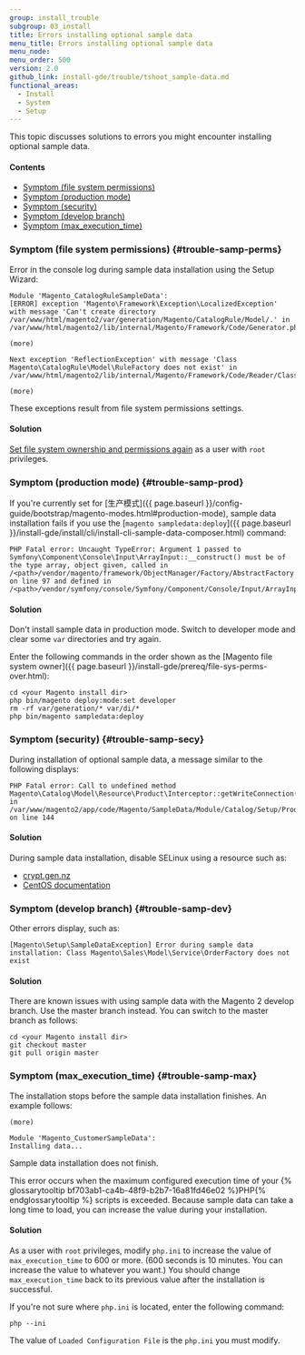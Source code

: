 ```yaml
---
group: install_trouble
subgroup: 03_install
title: Errors installing optional sample data
menu_title: Errors installing optional sample data
menu_node:
menu_order: 500
version: 2.0
github_link: install-gde/trouble/tshoot_sample-data.md
functional_areas:
  - Install
  - System
  - Setup
---
```


This topic discusses solutions to errors you might encounter installing optional sample data.

#### Contents
*	[Symptom (file system permissions)](#trouble-samp-perms)
*	[Symptom (production mode)](#trouble-samp-prod)
*	[Symptom (security)](#trouble-samp-secy)
*	[Symptom (develop branch)](#trouble-samp-dev)
*	[Symptom (max_execution_time)](#trouble-samp-max)

### Symptom (file system permissions) {#trouble-samp-perms}
Error in the console log during sample data installation using the Setup Wizard:

	Module 'Magento_CatalogRuleSampleData':
	[ERROR] exception 'Magento\Framework\Exception\LocalizedException' with message 'Can't create directory /var/www/html/magento2/var/generation/Magento/CatalogRule/Model/.' in /var/www/html/magento2/lib/internal/Magento/Framework/Code/Generator.php:103

	(more)

	Next exception 'ReflectionException' with message 'Class Magento\CatalogRule\Model\RuleFactory does not exist' in /var/www/html/magento2/lib/internal/Magento/Framework/Code/Reader/ClassReader.php:29

	(more)

These exceptions result from file system permissions settings.

#### Solution
<a href="{{ page.baseurl }}/install-gde/install/web/install-web-sample-data.html#samp-data-perms">Set file system ownership and permissions again</a> as a user with `root` privileges.

### Symptom (production mode) {#trouble-samp-prod}
If you're currently set for [生产模式]({{ page.baseurl }}/config-guide/bootstrap/magento-modes.html#production-mode), sample data installation fails if you use the [`magento sampledata:deploy`]({{ page.baseurl }}/install-gde/install/cli/install-cli-sample-data-composer.html) command:

	PHP Fatal error: Uncaught TypeError: Argument 1 passed to Symfony\Component\Console\Input\ArrayInput::__construct() must be of the type array, object given, called in /<path>/vendor/magento/framework/ObjectManager/Factory/AbstractFactory.php on line 97 and defined in /<path>/vendor/symfony/console/Symfony/Component/Console/Input/ArrayInput.php:37

#### Solution
Don't install sample data in production mode. Switch to developer mode and clear some `var` directories and try again.

Enter the following commands in the order shown as the [Magento file system owner]({{ page.baseurl }}/install-gde/prereq/file-sys-perms-over.html):

	cd <your Magento install dir>
	php bin/magento deploy:mode:set developer
	rm -rf var/generation/* var/di/*
	php bin/magento sampledata:deploy

### Symptom (security) {#trouble-samp-secy}

During installation of optional sample data, a  message similar to the following displays:

	PHP Fatal error: Call to undefined method Magento\Catalog\Model\Resource\Product\Interceptor::getWriteConnection() in /var/www/magento2/app/code/Magento/SampleData/Module/Catalog/Setup/Product/Gallery.php on line 144

#### Solution

During sample data installation, disable SELinux using a resource such as:

*	<a href="http://www.crypt.gen.nz/selinux/disable_selinux.html#DIS2" target="_blank">crypt.gen.nz</a>
*	<a href="https://www.centos.org/docs/5/html/5.1/Deployment_Guide/sec-sel-enable-disable.html" target="_blank">CentOS documentation</a>

### Symptom (develop branch) {#trouble-samp-dev}
Other errors display, such as:

	[Magento\Setup\SampleDataException] Error during sample data installation: Class Magento\Sales\Model\Service\OrderFactory does not exist

#### Solution

There are known issues with using sample data with the Magento 2 develop branch. Use the master branch instead. You can switch to the master branch as follows:

	cd <your Magento install dir>
	git checkout master
	git pull origin master

### Symptom (max_execution_time) {#trouble-samp-max}

The installation stops before the sample data installation finishes. An example follows:

	(more)

	Module 'Magento_CustomerSampleData':
	Installing data...

Sample data installation does not finish.

This error occurs when the maximum configured execution time of your {% glossarytooltip bf703ab1-ca4b-48f9-b2b7-16a81fd46e02 %}PHP{% endglossarytooltip %} scripts is exceeded. Because sample data can take a long time to load, you can increase the value during your installation.

#### Solution

As a user with `root` privileges, modify `php.ini` to increase the value of `max_execution_time` to 600 or more. (600 seconds is 10 minutes. You can increase the value to whatever you want.) You should change `max_execution_time` back to its previous value after the installation is successful.

If you're not sure where `php.ini` is located, enter the following command:

	php --ini

The value of `Loaded Configuration File` is the `php.ini` you must modify.
